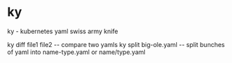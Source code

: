 # ky
ky - kubernetes yaml swiss army knife

ky diff file1 file2 -- compare two yamls
ky split big-ole.yaml -- split bunches of yaml into name-type.yaml or name/type.yaml

